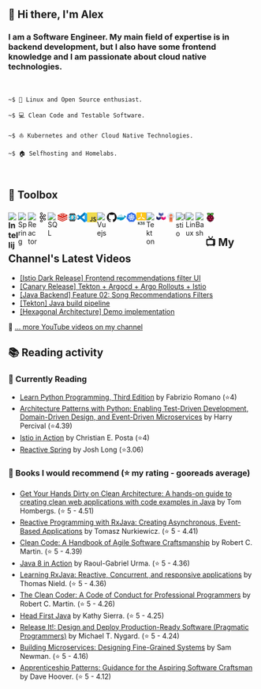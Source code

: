 ## 👋 Hi there, I'm Alex

### I am a Software Engineer. My main field of expertise is in backend development, but I also have some frontend knowledge and I am passionate about cloud native technologies.

<br />

```
~$ 🐧 Linux and Open Source enthusiast.

~$ 💻 Clean Code and Testable Software.

~$ ⛵ Kubernetes and other Cloud Native Technologies.

~$ 🏠 Selfhosting and Homelabs.  
```

<br />

## 🧰 Toolbox


### [<img align="left" style="margin-bottom: 0px" alt="Intellij" width="20px" src="https://resources.jetbrains.com/storage/products/company/brand/logos/IntelliJ_IDEA_icon.svg?_gl=1*1ie82zt*_ga*OTA2MjY5MzQ3LjE2MTE4MjYxNjM.*_ga_V0XZL7QHEB*MTYzMDM0MjA0Ny4xMS4wLjE2MzAzNDIwNDcuMA..&_ga=2.238307463.686506862.1630342047-906269347.1611826163" />](https://www.jetbrains.com/idea/)

[<img align="left"  alt="Spring" width="20px" src="https://spring.io/images/projects/spring-edf462fec682b9d48cf628eaf9e19521.svg" />](https://spring.io/)

[<img align="left" alt="Reactor" width="20px" src="https://avatars.githubusercontent.com/u/4201559?s=280&v=4" />](https://projectreactor.io/)

[<img align="left" alt="Kafka" width="20px" src="https://github.com/devicons/devicon/blob/master/icons/apachekafka/apachekafka-original.svg"/>](https://kafka.apache.org/)

[<img align="left" alt="SQL" width="20px" src="https://www.postgresql.org/media/img/about/press/elephant.png" />](https://www.postgresql.org/)

[<img align="left" alt="Redis" width="20px" src="https://github.com/devicons/devicon/blob/00f02ef57fb7601fd1ddcc2fe6fe670fef3ae3e4/icons/redis/redis-plain.svg" />](https://redis.io/)

[<img align="left" alt="Keycloak" width="20px" src="./img/keycloak_icon_32px.svg" />](https://www.keycloak.org/)

[<img align="left" alt="Visual Studio Code" width="20px" src="https://raw.githubusercontent.com/github/explore/80688e429a7d4ef2fca1e82350fe8e3517d3494d/topics/visual-studio-code/visual-studio-code.png" />](https://code.visualstudio.com/)

[<img align="left" alt="JavaScript" width="20px" src="https://raw.githubusercontent.com/github/explore/80688e429a7d4ef2fca1e82350fe8e3517d3494d/topics/javascript/javascript.png" />]()

[<img align="left" alt="Vuejs" width="20px" src="https://upload.wikimedia.org/wikipedia/commons/9/95/Vue.js_Logo_2.svg" />](https://github.com/yyx990803)

[<img align="left" alt="GitHub" width="20px" src="./img/GitHub-Mark-32px.png" />](https://github.com/)

[<img align="left" alt="Docker" width="20px" src="https://github.com/devicons/devicon/blob/00f02ef57fb7601fd1ddcc2fe6fe670fef3ae3e4/icons/docker/docker-plain.svg" />](https://www.docker.com/)

[<img align="left" alt="Kubernetes" width="20px" src="https://raw.githubusercontent.com/kubernetes/kubernetes/master/logo/logo.svg" />](https://kubernetes.io/)

[<img align="left" alt="k3s" width="20px" src="./img/k3s-stacked-color.svg" />](https://k3s.io/)

[<img align="left" alt="Tekton" width="20px" src="https://github.com/cdfoundation/artwork/blob/743c9c70f5aa2265285d281ea4f25fb1314d8d08/tekton/icon/color/tekton-icon-color.svg" />](https://tekton.dev/)

[<img align="left" alt="Buildpacks" width="20px" src="./img/buildpacks-icon-color.svg" />](https://buildpacks.io/)

[<img align="left" alt="ArgoCD" width="20px" src="./img/argo-icon-color.svg" />](https://argo-cd.readthedocs.io/)

[<img align="left" alt="Istio" width="20px" src="https://istio.io/latest/img/istio-whitelogo-bluebackground-framed.svg" />](https://kubernetes.io/)

[<img align="left" alt="Linux" width="20px" src="https://upload.wikimedia.org/wikipedia/commons/thumb/3/35/Tux.svg/249px-Tux.svg.png" />](https://www.linuxfoundation.org/)

[<img align="left" alt="Bash" width="20px" src="https://upload.wikimedia.org/wikipedia/commons/thumb/4/4b/Bash_Logo_Colored.svg/512px-Bash_Logo_Colored.svg.png" />](https://www.gnu.org/software/bash/)

[<img align="left" alt="Raspberripi" width="20px" src="https://github.com/devicons/devicon/blob/00f02ef57fb7601fd1ddcc2fe6fe670fef3ae3e4/icons/raspberrypi/raspberrypi-original.svg"/>](https://www.raspberrypi.org/)

<br />

## 📺 My Channel's Latest Videos

<!-- YOUTUBE-VIDEOS-LIST:START -->
- [[Istio Dark Release] Frontend recommendations filter UI](https://www.youtube.com/watch?v=zqSmLRE0lIQ)
- [[Canary Release] Tekton + Argocd + Argo Rollouts + Istio](https://www.youtube.com/watch?v=HzNx88H7nxU)
- [[Java Backend] Feature 02: Song Recommendations Filters](https://www.youtube.com/watch?v=QmzbV03ACkA)
- [[Tekton] Java build pipeline](https://www.youtube.com/watch?v=Kvakrsuam3E)
- [[Hexagonal Architecture] Demo implementation](https://www.youtube.com/watch?v=eiGwvGBXFT8)
<!-- YOUTUBE-VIDEOS-LIST:END -->

🎥 [... more YouTube videos on my channel](youtubechannel)

[youtubechannel]: https://www.youtube.com/channel/UCKDLpT5eNYG1FUOsPF4zo9Q

## 📚 Reading activity

### 📖 Currently Reading

<!-- GOODREADS-CURRENTLY-SHELF:START -->
- [Learn Python Programming, Third Edition](https://www.goodreads.com/review/show/4408499917?utm_medium=api&utm_source=rss) by Fabrizio Romano (⭐️4)
- [Architecture Patterns with Python: Enabling Test-Driven Development, Domain-Driven Design, and Event-Driven Microservices](https://www.goodreads.com/review/show/4380992969?utm_medium=api&utm_source=rss) by Harry Percival (⭐️4.39)
- [Istio in Action](https://www.goodreads.com/review/show/4216071878?utm_medium=api&utm_source=rss) by Christian E. Posta (⭐️4)
- [Reactive Spring](https://www.goodreads.com/review/show/3650919332?utm_medium=api&utm_source=rss) by Josh Long (⭐️3.06)
<!-- GOODREADS-CURRENTLY-SHELF:END -->

### 📔 Books I would recommend (⭐ my rating - gooreads average)
<!-- GOODREADS-READ-SHELF:START -->
- [Get Your Hands Dirty on Clean Architecture: A hands-on guide to creating clean web applications with code examples in Java](https://www.goodreads.com/review/show/3476533792?utm_medium=api&utm_source=rss) by Tom Hombergs. (⭐ 5 - 4.51)
- [Reactive Programming with RxJava: Creating Asynchronous, Event-Based Applications](https://www.goodreads.com/review/show/3439181712?utm_medium=api&utm_source=rss) by Tomasz Nurkiewicz. (⭐ 5 - 4.41)
- [Clean Code: A Handbook of Agile Software Craftsmanship](https://www.goodreads.com/review/show/3410416606?utm_medium=api&utm_source=rss) by Robert C. Martin. (⭐ 5 - 4.39)
- [Java 8 in Action](https://www.goodreads.com/review/show/3410415601?utm_medium=api&utm_source=rss) by Raoul-Gabriel Urma. (⭐ 5 - 4.36)
- [Learning RxJava: Reactive, Concurrent, and responsive applications](https://www.goodreads.com/review/show/3470078909?utm_medium=api&utm_source=rss) by Thomas Nield. (⭐ 5 - 4.36)
- [The Clean Coder: A Code of Conduct for Professional Programmers](https://www.goodreads.com/review/show/3410415052?utm_medium=api&utm_source=rss) by Robert C. Martin. (⭐ 5 - 4.26)
- [Head First Java](https://www.goodreads.com/review/show/3410417165?utm_medium=api&utm_source=rss) by Kathy Sierra. (⭐ 5 - 4.25)
- [Release It!: Design and Deploy Production-Ready Software (Pragmatic Programmers)](https://www.goodreads.com/review/show/3470086928?utm_medium=api&utm_source=rss) by Michael T. Nygard. (⭐ 5 - 4.24)
- [Building Microservices: Designing Fine-Grained Systems](https://www.goodreads.com/review/show/3410415970?utm_medium=api&utm_source=rss) by Sam Newman. (⭐ 5 - 4.16)
- [Apprenticeship Patterns: Guidance for the Aspiring Software Craftsman](https://www.goodreads.com/review/show/3470094868?utm_medium=api&utm_source=rss) by Dave Hoover. (⭐ 5 - 4.12)
<!-- GOODREADS-READ-SHELF:END -->

